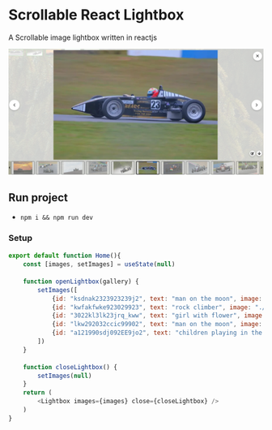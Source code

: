 # Scrollable React Lightbox
A Scrollable image lightbox written in reactjs

![screenshot](./public/lightbox_demo.png)

## Run project
- `npm i && npm run dev`

### Setup
```js
export default function Home(){
    const [images, setImages] = useState(null)

    function openLightbox(gallery) {
        setImages([
            {id: "ksdnak2323923239j2", text: "man on the moon", image: "./photos/man_on_moon.png"},
            {id: "kwfakfwke923029923", text: "rock climber", image: "./photos/rock_climber.png"},
            {id: "3022kl3lk23jrq_kww", text: "girl with flower", image: "./photos/girl_with_flower.png"},
            {id: "lkw292032ccic99902", text: "man on the moon", image: "./photos/man_on_moon.png"},
            {id: "a121990sdj092EE9jo2", text: "children playing in the rain", image: "./photos/playing_in_the_rain.png"},
        ])
    }

    function closeLightbox() {
        setImages(null)
    }
    return (
        <Lightbox images={images} close={closeLightbox} />
    )
}
```
